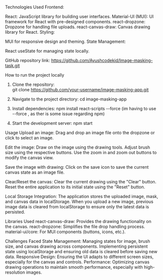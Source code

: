Technologies Used
Frontend:

React: JavaScript library for building user interfaces.
Material-UI (MUI): UI framework for React with pre-designed components.
react-dropzone: Dropzone for handling file uploads.
react-canvas-draw: Canvas drawing library for React.
Styling:

MUI for responsive design and theming.
State Management:

React useState for managing state locally.



GitHub repository link: https://github.com/Ayushcodekid/Image-masking-task.git


How to run the project locally

1. Clone the repository:  
git clone https://github.com/your-username/image-masking-app.git

2. Navigate to the project directory: 
cd image-masking-app

3. Install dependencies: 
npm install react-scripts --force   (im having to use --force , as ther is some issue regarding npm)

4. Start the development server:
npm start





Usage
Upload an image:
Drag and drop an image file onto the dropzone or click to select an image.

Edit the image:
Draw on the image using the drawing tools.
Adjust brush size using the respective buttons.
Use the zoom in and zoom out buttons to modify the canvas view.

Save the image with drawing:
Click on the save icon to save the current canvas state as an image file.

Clear/Reset the canvas:
Clear the current drawing using the "Clear" button.
Reset the entire application to its initial state using the "Reset" button.

Local Storage Integration:
The application stores the uploaded image, mask, and canvas data in localStorage.
When you upload a new image, previous image data is cleared from localStorage to ensure only the latest data is persisted.




Libraries Used
react-canvas-draw: Provides the drawing functionality on the canvas.
react-dropzone: Simplifies the file drop handling process.
material-ui/core: For MUI components (buttons, icons, etc.).





Challenges Faced
State Management:
Managing states for image, brush size, and canvas drawing across components.
Implementing persistent state using localStorage and ensuring old data is cleared before saving new data.
Responsive Design:
Ensuring the UI adapts to different screen sizes, especially for the canvas and controls.
Performance:
Optimizing canvas drawing operations to maintain smooth performance, especially with high-resolution images.